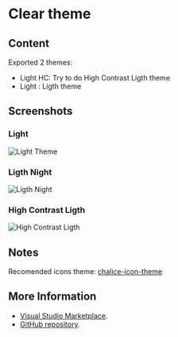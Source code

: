 # Clear theme

## Content

Exported 2 themes:

- Light HC: Try to do High Contrast Ligth theme
- Light : Ligth theme

## Screenshots

### Light

![Light Theme](https://raw.githubusercontent.com/danibram/vscode-clear-theme/master/light.png)

### Ligth Night

![Ligth Night](https://raw.githubusercontent.com/danibram/vscode-clear-theme/master/light-night.png)

### High Contrast Ligth

![High Contrast Ligth](https://raw.githubusercontent.com/danibram/vscode-clear-theme/master/light-hc.png)

## Notes

Recomended icons theme: [chalice-icon-theme](https://github.com/artlaman/chalice-icon-theme)

## More Information

- [Visual Studio Marketplace](https://marketplace.visualstudio.com/items?itemName=danibram.theme-clear).
- [GitHub repository](https://github.com/danibram/vscode-clear-theme).
